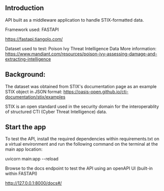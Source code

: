 ## Introduction

API built as a middleware application to handle STIX-formatted data.

Framework used: FASTAPI

https://fastapi.tiangolo.com/

Dataset used to test: Poison Ivy Threat Intelligence Data
More information: https://www.mandiant.com/resources/poison-ivy-assessing-damage-and-extracting-intelligence


## Background:

The dataset was obtained from STIX's documentation page as an example STIX object in JSON format:
https://oasis-open.github.io/cti-documentation/stix/examples

STIX is an open standard used in the security domain for the interoperablity of structured CTI (Cyber Threat Intelligence) data.


## Start the app

To test the API, install the required dependencies within requirements.txt on a virtual environment and run the following command on the terminal at the main app location:

uvicorn main:app --reload

Browse to the docs endpoint to test the API using an openAPI UI (built-in within FASTAPI)

http://127.0.0.1:8000/docs#/



